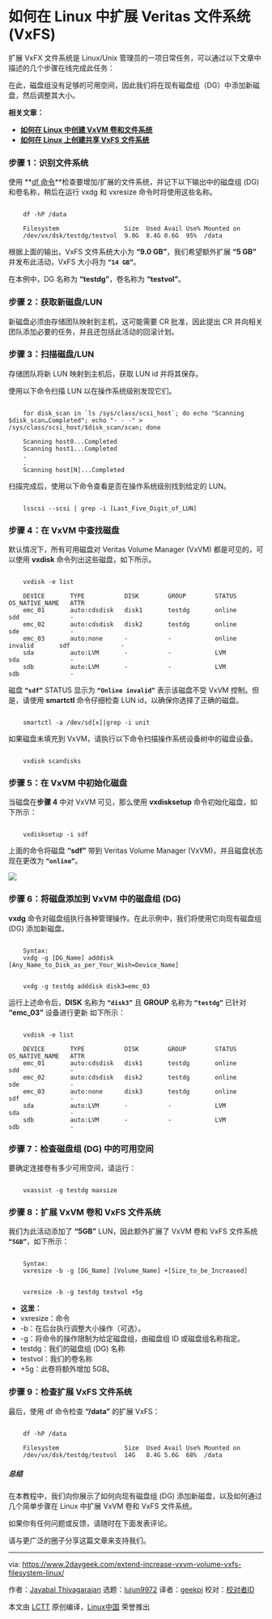 [#]: subject: "How to Extend Veritas File System (VxFS) in Linux"
[#]: via: "https://www.2daygeek.com/extend-increase-vxvm-volume-vxfs-filesystem-linux/"
[#]: author: "Jayabal Thiyagarajan https://www.2daygeek.com/author/jayabal/"
[#]: collector: "lujun9972"
[#]: translator: "geekpi"
[#]: reviewer: " "
[#]: publisher: " "
[#]: url: " "

如何在 Linux 中扩展 Veritas 文件系统 (VxFS)
======

扩展 VxFX 文件系统是 Linux/Unix 管理员的一项日常任务，可以通过以下文章中描述的几个步骤在线完成此任务：

在此，磁盘组没有足够的可用空间，因此我们将在现有磁盘组（DG）中添加新磁盘，然后调整其大小。

**相关文章：**

  * **[如何在 Linux 中创建 VxVM 卷和文件系统][1]**
  * **[如何在 Linux 上创建共享 VxFS 文件系统][2]**



### 步骤 1：识别文件系统

使用 **[df 命令][3]**检查要增加/扩展的文件系统，并记下以下输出中的磁盘组 (DG) 和卷名称，稍后在运行 vxdg 和 vxresize 命令时将使用这些名称。

```

    df -hP /data

    Filesystem                  Size  Used Avail Use% Mounted on
    /dev/vx/dsk/testdg/testvol  9.0G  8.4G 0.6G  95%  /data

```

根据上面的输出，VxFS 文件系统大小为 **“9.0 GB”**，我们希望额外扩展 **“5 GB”** 并发布此活动，VxFS 大小将为 **`“14 GB”`**。

在本例中，DG 名称为 **“testdg”**，卷名称为 **“testvol”**。

### 步骤 2：获取新磁盘/LUN

新磁盘必须由存储团队映射到主机，这可能需要 CR 批准，因此提出 CR 并向相关团队添加必要的任务，并且还包括此活动的回滚计划。

### 步骤 3：扫描磁盘/LUN

存储团队将新 LUN 映射到主机后，获取 LUN id 并将其保存。

使用以下命令扫描 LUN 以在操作系统级别发现它们。

```

    for disk_scan in `ls /sys/class/scsi_host`; do echo "Scanning $disk_scan…Completed"; echo "- - -" > /sys/class/scsi_host/$disk_scan/scan; done

    Scanning host0...Completed
    Scanning host1...Completed
    .
    .
    Scanning host[N]...Completed

```

扫描完成后，使用以下命令查看是否在操作系统级别找到给定的 LUN。

```

    lsscsi --scsi | grep -i [Last_Five_Digit_of_LUN]

```

### 步骤 4：在 VxVM 中查找磁盘

默认情况下，所有可用磁盘对 Veritas Volume Manager (VxVM) 都是可见的，可以使用 **vxdisk** 命令列出这些磁盘，如下所示。

```

    vxdisk -e list

    DEVICE       TYPE           DISK        GROUP        STATUS               OS_NATIVE_NAME   ATTR
    emc_01       auto:cdsdisk   disk1       testdg       online               sdd              -
    emc_02       auto:cdsdisk   disk2       testdg       online               sde              -
    emc_03       auto:none      -           -            online invalid       sdf              -
    sda          auto:LVM       -           -            LVM                  sda              -
    sdb          auto:LVM       -           -            LVM                  sdb              -

```

磁盘 **`“sdf”`** STATUS 显示为 **`“Online invalid”`** 表示该磁盘不受 VxVM 控制。但是，请使用 **smartctl** 命令仔细检查 LUN id，以确保你选择了正确的磁盘。

```

    smartctl -a /dev/sd[x]|grep -i unit

```

如果磁盘未填充到 VxVM，请执行以下命令扫描操作系统设备树中的磁盘设备。

```

    vxdisk scandisks

```

### 步骤 5：在 VxVM 中初始化磁盘

当磁盘在**步骤 4** 中对 VxVM 可见，那么使用 **vxdisksetup** 命令初始化磁盘，如下所示：

```

    vxdisksetup -i sdf

```

上面的命令将磁盘 **“sdf”** 带到 Veritas Volume Manager (VxVM)，并且磁盘状态现在更改为 **`“online”`**。

![][4]

### 步骤 6：将磁盘添加到 VxVM 中的磁盘组 (DG)

**vxdg** 命令对磁盘组执行各种管理操作。在此示例中，我们将使用它向现有磁盘组 (DG) 添加新磁盘。

```

    Syntax:
    vxdg -g [DG_Name] adddisk [Any_Name_to_Disk_as_per_Your_Wish=Device_Name]

```

```

    vxdg -g testdg adddisk disk3=emc_03

```

运行上述命令后，**DISK** 名称为 **`“disk3”`** 且 **GROUP** 名称为 **`“testdg”`** 已针对 **“emc_03”** 设备进行更新 如下所示：

```

    vxdisk -e list

    DEVICE       TYPE           DISK        GROUP        STATUS               OS_NATIVE_NAME   ATTR
    emc_01       auto:cdsdisk   disk1       testdg       online               sdd              -
    emc_02       auto:cdsdisk   disk2       testdg       online               sde              -
    emc_03       auto:none      disk3       testdg       online               sdf              -
    sda          auto:LVM       -           -            LVM                  sda              -
    sdb          auto:LVM       -           -            LVM                  sdb              -

```

### 步骤 7：检查磁盘组 (DG) 中的可用空间

要确定连接卷有多少可用空间，请运行：

```

    vxassist -g testdg maxsize

```

### 步骤 8：扩展 VxVM 卷和 VxFS 文件系统

我们为此活动添加了 **“5GB”** LUN，因此额外扩展了 VxVM 卷和 VxFS 文件系统 **`“5GB”`**，如下所示：

```

    Syntax:
    vxresize -b -g [DG_Name] [Volume_Name] +[Size_to_be_Increased]

```

```

    vxresize -b -g testdg testvol +5g

```

  * **这里：**
  * vxresize：命令
  * -b：在后台执行调整大小操作（可选）。
  * -g：将命令的操作限制为给定磁盘组，由磁盘组 ID 或磁盘组名称指定。
  * testdg：我们的磁盘组 (DG) 名称
  * testvol：我们的卷名称
  * +5g：此卷将额外增加 5GB。



### 步骤 9：检查扩展 VxFS 文件系统

最后，使用 df 命令检查 **“/data”** 的扩展 VxFS：

```

    df -hP /data

    Filesystem                  Size  Used Avail Use% Mounted on
    /dev/vx/dsk/testdg/testvol  14G   8.4G 5.6G  68%  /data

```

##### 总结

在本教程中，我们向你展示了如何向现有磁盘组 (DG) 添加新磁盘，以及如何通过几个简单步骤在 Linux 中扩展 VxVM 卷和 VxFS 文件系统。

如果你有任何问题或反馈，请随时在下面发表评论。

请与更广泛的圈子分享这篇文章来支持我们。

--------------------------------------------------------------------------------

via: https://www.2daygeek.com/extend-increase-vxvm-volume-vxfs-filesystem-linux/

作者：[Jayabal Thiyagarajan][a]
选题：[lujun9972][b]
译者：[geekpi](https://github.com/geekpi)
校对：[校对者ID](https://github.com/校对者ID)

本文由 [LCTT](https://github.com/LCTT/TranslateProject) 原创编译，[Linux中国](https://linux.cn/) 荣誉推出

[a]: https://www.2daygeek.com/author/jayabal/
[b]: https://github.com/lujun9972
[1]: https://www.2daygeek.com/create-vxvm-volume-vxfs-filesystem-linux/
[2]: https://www.2daygeek.com/create-veritas-shared-vxfs-file-system-linux/
[3]: https://www.2daygeek.com/linux-check-disk-space-usage-df-command/
[4]: https://www.2daygeek.com/wp-content/uploads/2023/07/extend-increase-vxvm-volume-vxfs-filesystem-linux-1024x201.jpg
